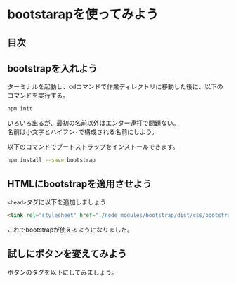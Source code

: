 # bootstarapを使ってみよう

## 目次
<!-- toc -->

## bootstrapを入れよう
ターミナルを起動し、cdコマンドで作業ディレクトリに移動した後に、以下のコマンドを実行する。
```bash
npm init
```
いろいろ出るが、最初の名前以外はエンター連打で問題ない。  
名前は小文字とハイフン`-`で構成される名前にしよう。

以下のコマンドでブートストラップをインストールできます。
```bash
npm install --save bootstrap
```

## HTMLにbootstrapを適用させよう
`<head>`タグに以下を追加しましょう
```html
<link rel="stylesheet" href="./node_modules/bootstrap/dist/css/bootstrap-theme.min.css" />
```

これでbootstrapが使えるようになりました。


## 試しにボタンを変えてみよう
ボタンのタグを以下にしてみましょう。
